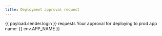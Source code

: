 ```yaml
---
title: Deployment approval request
---
```

{{ payload.sender.login }} requests Your approval for deploying to prod
app name: {{ env.APP_NAME }} 
